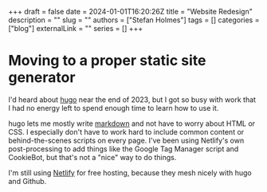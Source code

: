 +++ 
draft = false
date = 2024-01-01T16:20:26Z
title = "Website Redesign"
description = ""
slug = ""
authors = ["Stefan Holmes"]
tags = []
categories = ["blog"]
externalLink = ""
series = []
+++
# Moving to a proper static site generator

I'd heard about [hugo](https://gohugo.io/) near the end of 2023, but I got so busy with work that I had no energy left to spend enough time to learn how to use it.

hugo lets me mostly write [markdown](https://www.markdownguide.org/getting-started/) and not have to worry about HTML or CSS. I especially don't have to work hard to include common content or behind-the-scenes scripts on every page. I've been using Netlify's own post-processing to add things like the Google Tag Manager script and CookieBot, but that's not a "nice" way to do things.

I'm still using [Netlify](https://www.netlify.com/) for free hosting, because they mesh nicely with hugo and Github.